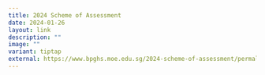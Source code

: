 ```yaml
---
title: 2024 Scheme of Assessment
date: 2024-01-26
layout: link
description: ""
image: ""
variant: tiptap
external: https://www.bpghs.moe.edu.sg/2024-scheme-of-assessment/permalink/
---
```

